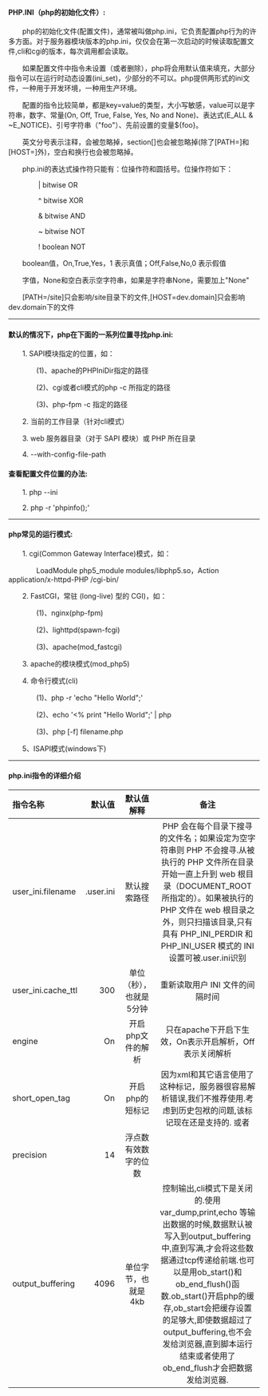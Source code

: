 #### PHP.INI（php的初始化文件）:
&emsp;&emsp;php的初始化文件(配置文件)，通常被叫做php.ini，它负责配置php行为的许多方面。对于服务器模块版本的php.ini，仅仅会在第一次启动的时候读取配置文件,cli和cgi的版本，每次调用都会读取。

&emsp;&emsp;如果配置文件中指令未设置（或者删除），php将会用默认值来填充，大部分指令可以在运行时动态设置(ini_set)，少部分的不可以。php提供两形式的ini文件，一种用于开发环境，一种用生产环境。

&emsp;&emsp;配置的指令比较简单，都是key=value的类型，大小写敏感，value可以是字符串，数字、常量(On, Off, True, False, Yes, No and None)、表达式(E_ALL & ~E_NOTICE)、引号字符串（"foo"）、先前设置的变量${foo}。

&emsp;&emsp;英文分号表示注释，会被忽略掉，section[]也会被忽略掉(除了[PATH=]和[HOST=]外)，空白和换行也会被忽略掉。

&emsp;&emsp;php.ini的表达式操作符只能有：位操作符和圆括号。位操作符如下：

&emsp;&emsp;&emsp;&emsp; |  bitwise OR

&emsp;&emsp;&emsp;&emsp; ^  bitwise XOR

&emsp;&emsp;&emsp;&emsp; &  bitwise AND

&emsp;&emsp;&emsp;&emsp; ~  bitwise NOT

&emsp;&emsp;&emsp;&emsp; !  boolean NOT

&emsp;&emsp;boolean值，On,True,Yes，1 表示真值；Off,False,No,0 表示假值

&emsp;&emsp;字值，None和空白表示空字符串，如果是字符串None，需要加上"None"

&emsp;&emsp;[PATH=/site]只会影响/site目录下的文件,[HOST=dev.domain]只会影响dev.domain下的文件

-------
#### 默认的情况下，php在下面的一系列位置寻找php.ini:

&emsp;&emsp;1. SAPI模块指定的位置，如：

&emsp;&emsp;&emsp;&emsp;(1)、apache的PHPIniDir指定的路径

&emsp;&emsp;&emsp;&emsp;(2)、cgi或者cli模式的php -c 所指定的路径

&emsp;&emsp;&emsp;&emsp;(3)、php-fpm -c 指定的路径

&emsp;&emsp;2. 当前的工作目录（针对cli模式）

&emsp;&emsp;3. web 服务器目录（对于 SAPI 模块）或 PHP 所在目录

&emsp;&emsp;4. --with-config-file-path

#### 查看配置文件位置的办法:

&emsp;&emsp;1. php --ini

&emsp;&emsp;2. php -r 'phpinfo();'

-------

#### php常见的运行模式:

&emsp;&emsp;1. cgi(Common Gateway Interface)模式，如：

&emsp;&emsp;&emsp;&emsp;LoadModule php5_module modules/libphp5.so，Action application/x-httpd-PHP /cgi-bin/

&emsp;&emsp;2. FastCGI，常驻 (long-live) 型的 CGI)，如：

&emsp;&emsp;&emsp;&emsp;(1)、nginx(php-fpm)

&emsp;&emsp;&emsp;&emsp;(2)、lighttpd(spawn-fcgi)

&emsp;&emsp;&emsp;&emsp;(3)、apache(mod_fastcgi)

&emsp;&emsp;3. apache的模块模式(mod_php5)

&emsp;&emsp;4. 命令行模式(cli)

&emsp;&emsp;&emsp;&emsp;(1)、php -r 'echo "Hello World";'

&emsp;&emsp;&emsp;&emsp;(2)、echo '<% print "Hello World";' | php

&emsp;&emsp;&emsp;&emsp;(3)、php [-f] filename.php

&emsp;&emsp;5、ISAPI模式(windows下)

-----

#### php.ini指令的详细介绍

| 指令名称  | 默认值| 默认值解释|备注|
|:--------|---------:|:-------:|:-------:|
| user_ini.filename| .user.ini | 默认搜索路径 |PHP 会在每个目录下搜寻的文件名；如果设定为空字符串则 PHP 不会搜寻.从被执行的 PHP 文件所在目录开始一直上升到 web 根目录（DOCUMENT_ROOT 所指定的）。如果被执行的 PHP 文件在 web 根目录之外，则只扫描该目录,只有具有 PHP_INI_PERDIR 和 PHP_INI_USER 模式的 INI 设置可被.user.ini识别|
| user_ini.cache_ttl| 300| 单位（秒），也就是5分钟|重新读取用户 INI 文件的间隔时间|
| engine| On| 开启php文件的解析|只在apache下开启下生效，On表示开启解析，Off表示关闭解析|
| short_open_tag| On| 开启php的短标记|因为xml和其它语言使用了这种标记，服务器很容易解析错误,我们不推荐使用.考虑到历史包袱的问题,该标记现在还是支持的.<? ?> 或者 <?="Hello World" ?>|
|precision|14|浮点数有效数字的位数||
|output_buffering|4096|单位字节，也就是4kb| 控制输出,cli模式下是关闭的.使用var_dump,print,echo 等输出数据的时候,数据默认被写入到output_buffering中,直到写满,才会将这些数据通过tcp传递给前端.也可以是用ob_start()和ob_end_flush()函数.ob_start()开启php的缓存,ob_start会把缓存设置的足够大,即使数据超过了output_buffering,也不会发给浏览器,直到脚本运行结束或者使用了ob_end_flush才会把数据发给浏览器.|

